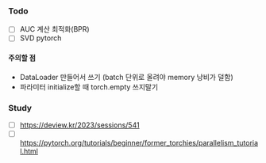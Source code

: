 ### Todo

- [ ] AUC 계산 최적화(BPR)
- [ ] SVD pytorch

#### 주의할 점
 + DataLoader 만들어서 쓰기 (batch 단위로 올려야 memory 낭비가 덜함)
 + 파라미터 initialize할 때 torch.empty 쓰지말기
### Study
- [ ] https://deview.kr/2023/sessions/541
- [ ] https://pytorch.org/tutorials/beginner/former_torchies/parallelism_tutorial.html
